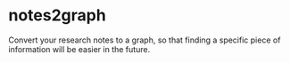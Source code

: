 # notes2graph
Convert your research notes to a graph, so that finding a specific piece of information will be easier in the future.
